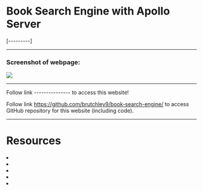 # Book Search Engine with Apollo Server

[---------]

---

### Screenshot of webpage:

<img src="-------">

---

Follow link --------------- to access this website!

Follow link https://github.com/brutchley9/book-search-engine/ to access GitHub repository for this website (including code).

---

# Resources

<li></li>

<li></li>

<li></li>

<li></li>

<li></li>